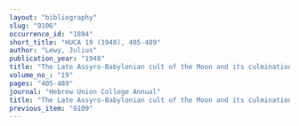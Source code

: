 ```yaml
---
layout: "bibliography"
slug: "9106"
occurrence_id: "1894"
short_title: "HUCA 19 (1948), 405-489"
author: "Lewy, Julius"
publication_year: "1948"
title: "The Late Assyro-Babylonian cult of the Moon and its culmination at the Time of Nabonidus"
volume_no_: "19"
pages: "405-489"
journal: "Hebrew Union College Annual"
title: "The Late Assyro-Babylonian cult of the Moon and its culmination at the Time of Nabonidus"
previous_item: "9109"
---
```

